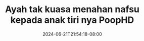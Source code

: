 --- 
title: "Ayah tak kuasa menahan nafsu kepada anak tiri nya  PoopHD"
description: "video   Ayah tak kuasa menahan nafsu kepada anak tiri nya  PoopHD yandex    "
date: 2024-06-21T21:54:18-08:00
file_code: "985ojipjnws6"
draft: false
cover: "k6twifhi00o90ajz.jpg"
tags: ["Ayah", "tak", "kuasa", "menahan", "nafsu", "kepada", "anak", "tiri", "nya", "PoopHD", "bokep-indo", "bokep-viral", "bokep-ig"]
length: 496
fld_id: "1392276"
foldername: "anaktiri"
categories: ["anaktiri"]
views: 32
---
